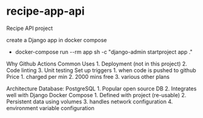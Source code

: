 # recipe-app-api
Recipe API project


create a Django app in docker compose 
 - docker-compose run --rm app sh -c "django-admin startproject app ."


Why Github Actions
    Common Uses 
        1. Deployment (not in this project)
        2. Code linting 
        3. Unit testing 
    Set up triggers 
        1. when code is pushed to github 
    Price 
        1. charged per min 
        2. 2000 mins free 
        3. various other plans 

Architecture 
    Database:
        PostgreSQL 
            1. Popular open source DB
            2. Integrates well with Django 
        Docker Compose
            1. Defined with project (re-usable)
            2. Persistent data using volumes 
            3. handles network configuration 
            4. environment variable configuration 

